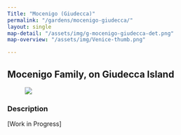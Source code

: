 ```yaml
---
Title: "Mocenigo (Giudecca)"
permalink: "/gardens/mocenigo-giudecca/"
layout: single
map-detail: "/assets/img/g-mocenigo-giudecca-det.png"
map-overview: "/assets/img/Venice-thumb.png"

---
```


## Mocenigo Family, on Giudecca Island

<figure><img src="{{ page.map-detail | relative_url }}" class="img-ctr" align="center"/></figure>

### Description

\[Work in Progress\]
